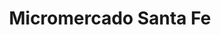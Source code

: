 ---
title: "Micromercado Santa Fe"
url: /ciudadela-ibarra/micromercado-santa-fe/
shop: comodidad
---